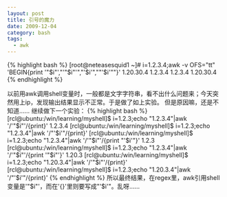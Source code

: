 ```yaml
---
layout: post
title: 引号的魔力
date: 2009-12-04
category: bash
tags:
  - awk
---
```

{% highlight bash %}
[root@neteasesquid1 ~]# i=1.2.3.4;awk -v OFS="tt" 'BEGIN{print '"$i"',"'"$i"'","'$i'",""'$i'""}'
1.20.30.4
1.2.3.4
1.2.3.4
1.20.30.4
{% endhighlight %}

以前用awk调用shell变量时，一般都是文字字符串，看不出什么问题来；今天突然用上ip，发现输出结果显示不正常。于是做了如上实验。
但是原因嘛，还是不知道……
继续做下一个实验：
{% highlight bash %}
[rcl@ubuntu:/win/learning/myshell]$ i=1.2.3;echo "1.2.3.4"|awk '/'"$i"'/{print}'
1.2.3.4
[rcl@ubuntu:/win/learning/myshell]$ i=1.2.3;echo "1.2.3.4"|awk '/"'$i'"/{print}'
[rcl@ubuntu:/win/learning/myshell]$ i=1.2.3;echo "1.2.3.4"|awk '/'"$i"'/{print "'$i'"}'
1.2.3
[rcl@ubuntu:/win/learning/myshell]$ i=1.2.3;echo "1.2.3.4"|awk '/'"$i"'/{print '"$i"'}'
1.20.3
[rcl@ubuntu:/win/learning/myshell]$ i=1.2.3;echo "1.20.3.4"|awk '/'"$i"'/{print}'
[rcl@ubuntu:/win/learning/myshell]$ i=1.2.3;echo "1.20.3.4"|awk '/"'$i'"/{print}'
{% endhighlight %}
所以最终结果，在regex里，awk引用shell变量是'"$i"'，而在'{}'里则要写成"'$i'"。乱呀……
